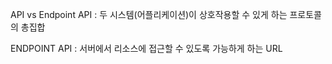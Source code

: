 
API vs Endpoint
API : 두 시스템(어플리케이션)이 상호작용할 수 있게 하는 프로토콜의 총집합

ENDPOINT API : 서버에서 리소스에 접근할 수 있도록 가능하게 하는 URL

